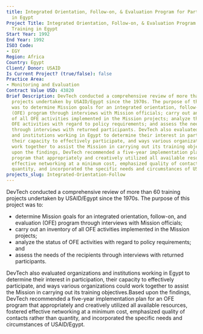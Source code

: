 ```yaml
---
title: Integrated Orientation, Follow-on, & Evaluation Program for Participant Training
  in Egypt
Project Title: Integrated Orientation, Follow-on, & Evaluation Program for Participant
  Training in Egypt
Start Year: 1992
End Year: 1992
ISO3 Code:
- EGY
Region: Africa
Country: Egypt
Client/ Donor: USAID
Is Current Project? (true/false): false
Practice Area:
- Monitoring and Evaluation
Contract Value USD: 43820
Brief Description: DevTech conducted a comprehensive review of more than 60 training
  projects undertaken by USAID/Egypt since the 1970s. The purpose of this project
  was to determine Mission goals for an integrated orientation, follow-on, and evaluation
  (OFE) program through interviews with Mission officials; carry out an inventory
  of all OFE activities implemented in the Mission projects; analyze the status of
  OFE activities with regard to policy requirements; and assess the needs of the recipients
  through interviews with returned participants. DevTech also evaluated organizations
  and institutions working in Egypt to determine their interest in participation,
  their capacity to effectively participate, and ways various organizations could
  work together to assist the Mission in carrying out its training objectives.Based
  upon the findings, DevTech recommended a five-year implementation plan for an OFE
  program that appropriately and creatively utilized all available resources, fostered
  effective networking at a minimum cost, emphasized quality of contacts rather than
  quantity, and incorporated the specific needs and circumstances of USAID/Egypt.
projects_slug: Integrated-Orientation-Follow
---
```


DevTech conducted a comprehensive review of more than 60 training projects undertaken by USAID/Egypt since the 1970s. The purpose of this project was to:
* determine Mission goals for an integrated orientation, follow-on, and evaluation (OFE) program through interviews with Mission officials; 
* carry out an inventory of all OFE activities implemented in the Mission projects; 
* analyze the status of OFE activities with regard to policy requirements; and 
* assess the needs of the recipients through interviews with returned participants. 

DevTech also evaluated organizations and institutions working in Egypt to determine their interest in participation, their capacity to effectively participate, and ways various organizations could work together to assist the Mission in carrying out its training objectives.Based upon the findings, DevTech recommended a five-year implementation plan for an OFE program that appropriately and creatively utilized all available resources, fostered effective networking at a minimum cost, emphasized quality of contacts rather than quantity, and incorporated the specific needs and circumstances of USAID/Egypt.